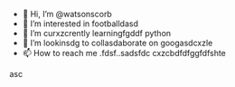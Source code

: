 - 👋 Hi, I’m @watsonscorb
- 👀 I’m interested in footballdasd
- 🌱 I’m curxzcrently learningfgddf python
- 💞️ I’m lookinsdg to collasdaborate on googasdcxzle
- 📫 How to reach me .fdsf..sadsfdc
cxzcbdfdfggfdfshte
<!---xzcxzczxfdbgfd
watsonscorb/watsonscorb is a ✨ special ✨ repository becausenm its `README.md` (this file) appears on your GitHub profile.
You can click the Preview link to take a look at your changes.
--->asc
